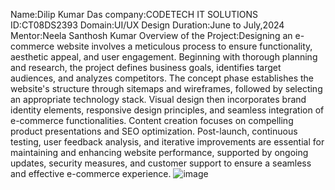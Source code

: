 Name:Dilip Kumar Das
company:CODETECH IT SOLUTIONS
ID:CT08DS2393 Domain:UI/UX Design 
Duration:June to July,2024
Mentor:Neela Santhosh Kumar 
Overview of the Project:Designing an e-commerce website involves a meticulous process to ensure functionality, aesthetic appeal, and user engagement.
Beginning with thorough planning and research, the project defines business goals, identifies target audiences, and analyzes competitors.
The concept phase establishes the website's structure through sitemaps and wireframes, followed by selecting an appropriate technology stack. 
Visual design then incorporates brand identity elements, responsive design principles, and seamless integration of e-commerce functionalities.
Content creation focuses on compelling product presentations and SEO optimization.
Post-launch, continuous testing, user feedback analysis, and iterative improvements are essential for maintaining and enhancing website performance, supported by ongoing updates, security measures, and customer support to ensure a seamless and effective e-commerce experience.
![image](https://github.com/Dilipteja90/CODTECH-task2/assets/174248044/dbc1b202-3f0e-4600-9e96-a4dc2fba39ee)
